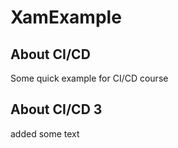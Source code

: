 # XamExample
## About CI/CD 
Some quick example for CI/CD course

## About CI/CD 3

added some text
